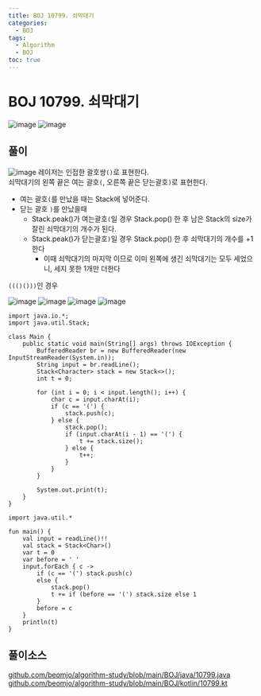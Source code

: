```yaml
---
title: BOJ 10799. 쇠막대기
categories:
  - BOJ
tags:
  - Algorithm
  - BOJ
toc: true
---
```


# **BOJ 10799. 쇠막대기**
![image](https://user-images.githubusercontent.com/39984656/134812296-3db6e5cc-c4a6-4775-ba5c-eaec9beddac8.png)
![image](https://user-images.githubusercontent.com/39984656/134812298-86f3d7b1-821c-47e9-86b4-f4386fbf3704.png)

## **풀이**
![image](https://user-images.githubusercontent.com/39984656/134812314-8f1e9fc9-e19d-4fa4-8b16-22e8314607c2.png)
레이저는 인접한 괄호쌍`()`로 표현한다.  
쇠막대기의 왼쪽 끝은 여는 괄호`(`, 오른쪽 끝은 닫는괄호`)`로 표현한다.   
  
-   여는 괄호`(`를 만났을 때는 Stack에 넣어준다.
-   닫는 괄호 `)`를 만났을때
    -   Stack.peak()가 여는괄호`(`일 경우 Stack.pop() 한 후 남은 Stack의 size가 잘린 쇠막대기의 개수가 된다.
    -   Stack.peak()가 닫는괄호`)`일 경우 Stack.pop() 한 후 쇠막대기의 개수를 +1 한다
        -   이때 쇠막대기의 마지막 이므로 이미 왼쪽에 생긴 쇠막대기는 모두 세었으니, 세지 못한 1개만 더한다

`((()()))`인 경우

![image](https://user-images.githubusercontent.com/39984656/134812324-5954e5aa-fc5e-4353-ab29-3e7bfa71330d.png)
![image](https://user-images.githubusercontent.com/39984656/134812325-cc9a508f-f498-403c-9acc-c9e231474c0f.png)
![image](https://user-images.githubusercontent.com/39984656/134812327-a6c2112f-0aa7-4865-acf2-65a382658d5e.png)
![image](https://user-images.githubusercontent.com/39984656/134812329-87585b08-e390-4809-8f75-a063ec67f518.png)


```
import java.io.*;
import java.util.Stack;

class Main {
    public static void main(String[] args) throws IOException {
        BufferedReader br = new BufferedReader(new InputStreamReader(System.in));
        String input = br.readLine();
        Stack<Character> stack = new Stack<>();
        int t = 0;

        for (int i = 0; i < input.length(); i++) {
            char c = input.charAt(i);
            if (c == '(') {
                stack.push(c);
            } else {
                stack.pop();
                if (input.charAt(i - 1) == '(') {
                    t += stack.size();
                } else {
                    t++;
                }
            }
        }

        System.out.print(t);
    }
}
```

```
import java.util.*

fun main() {
    val input = readLine()!!
    val stack = Stack<Char>()
    var t = 0
    var before = ' '
    input.forEach { c ->
        if (c == '(') stack.push(c)
        else {
            stack.pop()
            t += if (before == '(') stack.size else 1
        }
        before = c
    }
    println(t)
}
```

## 풀이소스
[github.com/beomjo/algorithm-study/blob/main/BOJ/java/10799.java](https://github.com/beomjo/algorithm-study/blob/main/BOJ/java/10799.java)
[github.com/beomjo/algorithm-study/blob/main/BOJ/kotlin/10799.kt](https://github.com/beomjo/algorithm-study/blob/main/BOJ/kotlin/10799.kt)